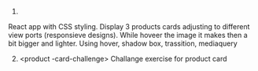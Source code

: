 1. <card-tut>
 React app with CSS styling. Display 3 products cards  adjusting to different view ports (responsieve designs). While hoveer the image it makes then a bit bigger and lighter. Using hover, shadow box, trassition, mediaquery

 2. <product -card-challenge> Challange exercise for product card
